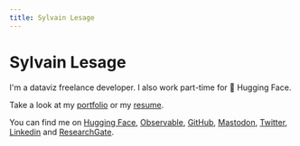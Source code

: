 ```yaml
---
title: Sylvain Lesage
---
```


# Sylvain Lesage

I'm a dataviz freelance developer. I also work part-time for 🤗 Hugging Face.

Take a look at my [portfolio](https://illisible.net/sylvain-lesage?lang=en) or my [resume](/resume/).

You can find me on [Hugging Face](https://huggingface.co/severo), [Observable](https://observablehq.com/@severo), [GitHub](https://github.com/severo), [Mastodon](https://mastodon.social/@severo), [Twitter](https://twitter.com/severo_dev), [Linkedin](https://www.linkedin.com/in/sylvain--lesage/) and [ResearchGate](https://www.researchgate.net/profile/Sylvain_Lesage).
